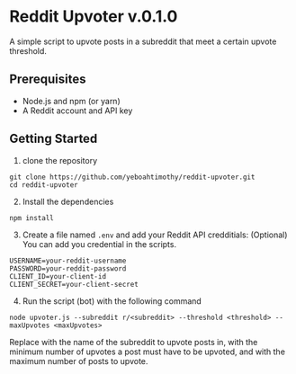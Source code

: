 
# Reddit Upvoter v.0.1.0
A simple script to upvote posts in a subreddit that meet a certain upvote threshold.

## Prerequisites
* Node.js and npm (or yarn)
* A Reddit account and API key

## Getting Started
1. clone the repository
```git 
git clone https://github.com/yeboahtimothy/reddit-upvoter.git
cd reddit-upvoter
```

2. Install the dependencies
```git 
npm install
```

3. Create a file named `.env` and add your Reddit API credditials: (Optional) You can add you credential in the scripts.
```
USERNAME=your-reddit-username
PASSWORD=your-reddit-password
CLIENT_ID=your-client-id
CLIENT_SECRET=your-client-secret
```
4. Run the script (bot) with the following command
```
node upvoter.js --subreddit r/<subreddit> --threshold <threshold> --maxUpvotes <maxUpvotes>
```
Replace <subreddit> with the name of the subreddit to upvote posts in, <threshold> with the minimum number of upvotes a post must have to be upvoted, and <maxUpvotes> with the maximum number of posts to upvote.
